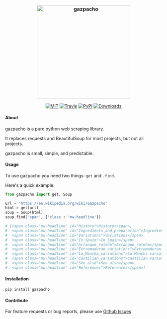 <h3 align="center">
  <img src="https://raw.githubusercontent.com/maxhumber/gazpacho/master/gazpacho.png" height="300px" alt="gazpacho">
</h3>
<p align="center">
  <a href="https://opensource.org/licenses/MIT"><img alt="MIT" src="https://img.shields.io/github/license/maxhumber/gazpacho.svg"></a>
  <a href="https://travis-ci.org/maxhumber/gazpacho"><img alt="Travis" src="https://img.shields.io/travis/maxhumber/gazpacho.svg"></a>
  <a href="https://pypi.python.org/pypi/gazpacho"><img alt="PyPI" src="https://img.shields.io/pypi/v/gazpacho.svg"></a>
  <a href="https://pypi.python.org/pypi/gazpacho"><img alt="Downloads" src="https://img.shields.io/pypi/dm/gazpacho.svg"></a>
</p>



#### About

gazpacho is a pure python web scraping library. 

It replaces requests and BeautifulSoup for most projects, but not all projects.

gazpacho is small, simple, and predictable.



#### Usage

To use gazpacho you need two things: `get` and `.find`. 

Here's a quick example:

```python
from gazpacho import get, Soup

url = 'https://en.wikipedia.org/wiki/Gazpacho'
html = get(url)
soup = Soup(html)
soup.find('span', {'class': 'mw-headline'})

# [<span class="mw-headline" id="History">History</span>,
#  <span class="mw-headline" id="Ingredients_and_preparation">Ingredients and preparation</span>,
#  <span class="mw-headline" id="Variations">Variations</span>,
#  <span class="mw-headline" id="In_Spain">In Spain</span>,
#  <span class="mw-headline" id="Arranque_roteño">Arranque roteño</span>,
#  <span class="mw-headline" id="Extremaduran_variations">Extremaduran variations</span>,
#  <span class="mw-headline" id="La_Mancha_variations">La Mancha variations</span>,
#  <span class="mw-headline" id="Castilian_variations">Castilian variations</span>,
#  <span class="mw-headline" id="See_also">See also</span>,
#  <span class="mw-headline" id="References">References</span>]
```



#### Installation

```
pip install gazpacho
```



#### Contribute

For feature requests or bug reports, please use [Github Issues](https://github.com/maxhumber/gazpacho/issues)
